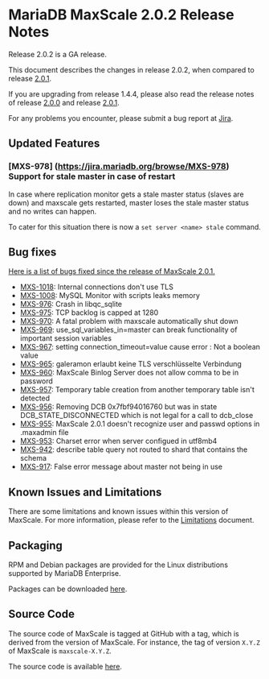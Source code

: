 # MariaDB MaxScale 2.0.2 Release Notes

Release 2.0.2 is a GA release.

This document describes the changes in release 2.0.2, when compared to
release [2.0.1](MaxScale-2.0.1-Release-Notes.md).

If you are upgrading from release 1.4.4, please also read the release
notes of release [2.0.0](./MaxScale-2.0.0-Release-Notes.md) and
release [2.0.1](./MaxScale-2.0.1-Release-Notes.md).

For any problems you encounter, please submit a bug report at
[Jira](https://jira.mariadb.org).

## Updated Features

### [MXS-978] (https://jira.mariadb.org/browse/MXS-978) Support for stale master in case of restart

In case where replication monitor gets a stale master status (slaves are down)
and maxscale gets restarted, master loses the stale master status and no writes
can happen.

To cater for this situation there is now a `set server <name> stale` command.

## Bug fixes

[Here is a list of bugs fixed since the release of MaxScale 2.0.1.](https://jira.mariadb.org/browse/MXS-976?jql=project%20%3D%20MXS%20AND%20issuetype%20%3D%20Bug%20AND%20status%20%3D%20Closed%20AND%20fixVersion%20%3D%202.0.2)

* [MXS-1018](https://jira.mariadb.org/browse/MXS-1018): Internal connections don't use TLS
* [MXS-1008](https://jira.mariadb.org/browse/MXS-1008): MySQL Monitor with scripts leaks memory
* [MXS-976](https://jira.mariadb.org/browse/MXS-976): Crash in libqc_sqlite
* [MXS-975](https://jira.mariadb.org/browse/MXS-975): TCP backlog is capped at 1280
* [MXS-970](https://jira.mariadb.org/browse/MXS-970): A fatal problem with maxscale automatically shut down
* [MXS-969](https://jira.mariadb.org/browse/MXS-969): use_sql_variables_in=master can break functionality of important session variables
* [MXS-967](https://jira.mariadb.org/browse/MXS-967): setting connection_timeout=value cause error : Not a boolean value
* [MXS-965](https://jira.mariadb.org/browse/MXS-965): galeramon erlaubt keine TLS verschlüsselte Verbindung
* [MXS-960](https://jira.mariadb.org/browse/MXS-960): MaxScale Binlog Server does not allow comma to be in password
* [MXS-957](https://jira.mariadb.org/browse/MXS-957): Temporary table creation from another temporary table isn't detected
* [MXS-956](https://jira.mariadb.org/browse/MXS-956): Removing DCB 0x7fbf94016760 but was in state DCB_STATE_DISCONNECTED which is not legal for a call to dcb_close
* [MXS-955](https://jira.mariadb.org/browse/MXS-955): MaxScale 2.0.1 doesn't recognize user and passwd options in .maxadmin file
* [MXS-953](https://jira.mariadb.org/browse/MXS-953): Charset error when server configued in utf8mb4
* [MXS-942](https://jira.mariadb.org/browse/MXS-942): describe table query not routed to shard that contains the schema
* [MXS-917](https://jira.mariadb.org/browse/MXS-917): False error message about master not being in use

## Known Issues and Limitations

There are some limitations and known issues within this version of MaxScale.
For more information, please refer to the [Limitations](../About/Limitations.md) document.

## Packaging

RPM and Debian packages are provided for the Linux distributions supported
by MariaDB Enterprise.

Packages can be downloaded [here](https://mariadb.com/resources/downloads).

## Source Code

The source code of MaxScale is tagged at GitHub with a tag, which is derived
from the version of MaxScale. For instance, the tag of version `X.Y.Z` of MaxScale
is `maxscale-X.Y.Z`.

The source code is available [here](https://github.com/mariadb-corporation/MaxScale).

